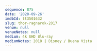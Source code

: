 ```yaml
---
sequence: 875
date: '2020-09-26'
imdbId: tt3501632
slug: thor-ragnarok-2017
venue: null
venueNotes: null
medium: 4k UHD Blu-ray
mediumNotes: 2018 | Disney / Buena Vista
---
```


